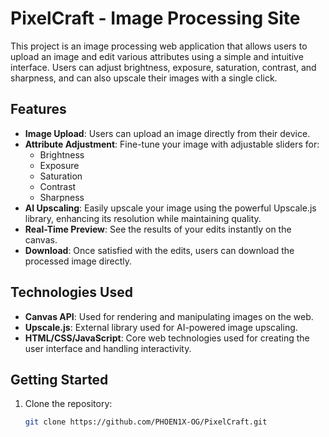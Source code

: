 # PixelCraft - Image Processing Site

This project is an image processing web application that allows users to upload an image and edit various attributes using a simple and intuitive interface. Users can adjust brightness, exposure, saturation, contrast, and sharpness, and can also upscale their images with a single click.

## Features

- **Image Upload**: Users can upload an image directly from their device.
- **Attribute Adjustment**: Fine-tune your image with adjustable sliders for:
  - Brightness
  - Exposure
  - Saturation
  - Contrast
  - Sharpness
- **AI Upscaling**: Easily upscale your image using the powerful Upscale.js library, enhancing its resolution while maintaining quality.
- **Real-Time Preview**: See the results of your edits instantly on the canvas.
- **Download**: Once satisfied with the edits, users can download the processed image directly.

## Technologies Used

- **Canvas API**: Used for rendering and manipulating images on the web.
- **Upscale.js**: External library used for AI-powered image upscaling.
- **HTML/CSS/JavaScript**: Core web technologies used for creating the user interface and handling interactivity.

## Getting Started

1. Clone the repository:
   ```bash
   git clone https://github.com/PHOEN1X-OG/PixelCraft.git
